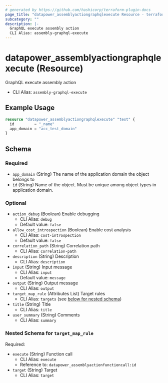 ```yaml
---
# generated by https://github.com/hashicorp/terraform-plugin-docs
page_title: "datapower_assemblyactiongraphqlexecute Resource - terraform-provider-datapower"
subcategory: ""
description: |-
  GraphQL execute assembly action
  CLI Alias: assembly-graphql-execute
---
```


# datapower_assemblyactiongraphqlexecute (Resource)

GraphQL execute assembly action
  - CLI Alias: `assembly-graphql-execute`

## Example Usage

```terraform
resource "datapower_assemblyactiongraphqlexecute" "test" {
  id         = "_name"
  app_domain = "acc_test_domain"
}
```

<!-- schema generated by tfplugindocs -->
## Schema

### Required

- `app_domain` (String) The name of the application domain the object belongs to
- `id` (String) Name of the object. Must be unique among object types in application domain.

### Optional

- `action_debug` (Boolean) Enable debugging
  - CLI Alias: `debug`
  - Default value: `false`
- `allow_cost_introspection` (Boolean) Enable cost analysis
  - CLI Alias: `cost-introspection`
  - Default value: `false`
- `correlation_path` (String) Correlation path
  - CLI Alias: `correlation-path`
- `description` (String) Description
  - CLI Alias: `description`
- `input` (String) Input message
  - CLI Alias: `input`
  - Default value: `message`
- `output` (String) Output message
  - CLI Alias: `output`
- `target_map_rule` (Attributes List) Target rules
  - CLI Alias: `targets` (see [below for nested schema](#nestedatt--target_map_rule))
- `title` (String) Title
  - CLI Alias: `title`
- `user_summary` (String) Comments
  - CLI Alias: `summary`

<a id="nestedatt--target_map_rule"></a>
### Nested Schema for `target_map_rule`

Required:

- `execute` (String) Function call
  - CLI Alias: `execute`
  - Reference to: `datapower_assemblyactionfunctioncall:id`
- `target` (String) Target
  - CLI Alias: `target`
